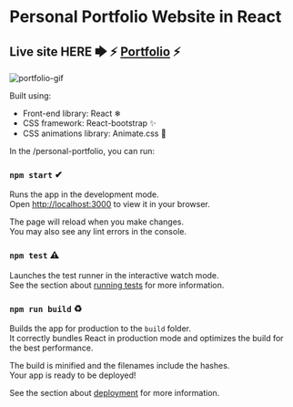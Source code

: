 # Personal Portfolio Website in React

## Live site HERE 🡆 ⚡ [Portfolio](https://mpdeveloper.vercel.app) ⚡

![portfolio-gif](https://user-images.githubusercontent.com/107396314/213957941-8e2ef9e9-842d-4f47-aef6-a10126611c81.gif)


Built using:

- Front-end library: React ❄
- CSS framework: React-bootstrap ✨
- CSS animations library: Animate.css 💯

In the /personal-portfolio, you can run:

### `npm start`  ✔

Runs the app in the development mode.\
Open [http://localhost:3000](http://localhost:3000) to view it in your browser.

The page will reload when you make changes.\
You may also see any lint errors in the console.

### `npm test`  ⚠

Launches the test runner in the interactive watch mode.\
See the section about [running tests](https://facebook.github.io/create-react-app/docs/running-tests) for more information.

### `npm run build`  ♻

Builds the app for production to the `build` folder.\
It correctly bundles React in production mode and optimizes the build for the best performance.

The build is minified and the filenames include the hashes.\
Your app is ready to be deployed!

See the section about [deployment](https://facebook.github.io/create-react-app/docs/deployment) for more information.
